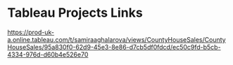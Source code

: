 # Tableau Projects Links

https://prod-uk-a.online.tableau.com/t/samiraaghalarova/views/CountyHouseSales/CountyHouseSales/95a830f0-62d9-45e3-8e86-d7cb5df0fdcd/ec50c9fd-b5cb-4334-976d-d60b4e526e70


